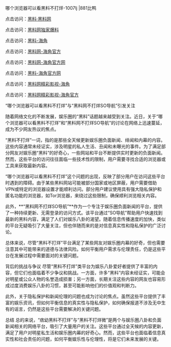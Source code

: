 哪个浏览器可以看黑料不打烊-1007lj |881比鸭

点击访问：<a href="https://heiliaolvzlu3.pages.dev">黑料·黑料网</a>

点击访问：<a href="https://heiliaoyvnrda.pages.dev">黑料网独家爆料</a>


点击访问：<a href="https://heiliao3gvg9x.pages.dev">黑料-海角</a>

点击访问：<a href="https://heiliaoubleqx.pages.dev">黑料网-海角官方</a>

点击访问：<a href="https://heiliaokof3cy.pages.dev">黑料网-海角官方网</a>

点击访问：<a href="https://heiliaoxfe5rb.pages.dev">黑料-海角官方网</a>

点击访问：<a href="https://heiliaotlyq53.pages.dev">黑料网精彩影视-海角</a>

点击访问：<a href="https://heiliaoxfe5rb.pages.dev">黑料网精彩影视-海角官方</a>

“哪个浏览器可以看黑料不打烊”与“黑料网不打烊SO导航”引发关注

随着网络文化的不断发展，娱乐圈的“黑料”话题越来越受到关注。近日，关于“哪个浏览器可以看黑料不打烊”和“黑料网不打烊SO导航”的讨论在网络上迅速蔓延，成为不少网友热议的焦点。

“黑料不打烊”一词，指的是那些全天候更新娱乐圈负面新闻、绯闻和内幕的内容。这些内容通常未经证实，涉及明星的私人生活、丑闻和未曝光的事件。为了满足部分网友对娱乐圈“黑料”的好奇心，一些网站和平台不断提供实时更新的负面新闻。然而，这些平台的访问往往面临一些技术性的限制，用户需要寻找合适的浏览器或工具来获取最新内容。

“哪个浏览器可以看黑料不打烊”这个问题的出现，反映了部分用户在访问这些平台时遇到的障碍。由于某些黑料网站可能被部分国家或地区屏蔽，用户需要借助VPN或特定的浏览器设置才能顺利访问。部分用户建议使用具有强大隐私保护和匿名功能的浏览器，如Tor浏览器，来绕过这些限制，确保顺利浏览相关内容。

此外，**“黑料网不打烊SO导航”**作为一个专注于娱乐圈负面新闻的平台，提供了一种持续更新、无需登录的访问方式。该平台通过“SO导航”帮助用户快速找到最新的黑料内容，满足了人们对娱乐八卦的渴望。随着信息传播速度的加快，类似的平台无疑吸引了大量关注，但也伴随而来的是对信息真实性和隐私保护的广泛讨论。

总体来说，尽管“黑料不打烊”平台满足了某些网友对娱乐圈内幕的好奇，但也需要注意其中可能带来的道德与法律风险。如何平衡用户需求与伦理责任，仍是这些平台在发展过程中需要面对的关键问题。

背后的挑战与争议
尽管“黑料不打烊”类平台为娱乐八卦爱好者提供了丰富的内容，但它们也面临着不少争议和挑战。一方面，许多“黑料”内容未经证实，可能会对明星或公众人物的名誉造成损害；另一方面，长期关注这些内容的网友也容易形成过度消费娱乐八卦的习惯，甚至可能影响他们的价值观和判断力。

此外，关于隐私保护和新闻伦理的问题也成为讨论的焦点。虽然这些平台提供了丰富的娱乐资讯，但如何平衡信息的真实性与隐私保护，如何确保报道不涉及无中生有的谣言，仍然是这些平台需要解决的关键问题。

总结
总的来说，“痞幼黑料不打烊”与“黑料不打烊微”是两个与娱乐圈八卦和负面新闻相关的网络平台，吸引了大量用户的关注。这些平台通过全天候的内容更新，满足了用户对明星私生活和娱乐圈内幕的好奇心。然而，这些平台也面临着信息真实性和社会责任的问题，如何平衡娱乐性与伦理性，将是它们未来发展的关键。

